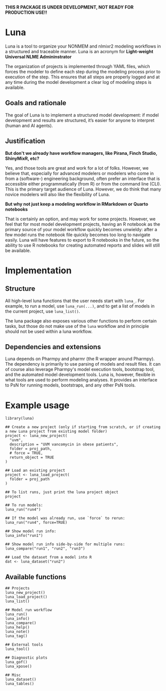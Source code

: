 **THIS R PACKAGE IS UNDER DEVELOPMENT, NOT READY FOR PRODUCTION USE!!**

# Luna

Luna is a tool to organize your NONMEM and nlmixr2 modeling workflows in 
a structured and traceable manner. Luna is an acronym for 
**Light-weight Universal NLME Admininstrator**

The organization of projects is implemented through YAML files, which
forces the modeler to define each step during the modeling process prior 
to execution of the step. This ensures that all steps are properly
logged and at any time during the model development a clear log of
modeling steps is available.

## Goals and rationale

The goal of Luna is to implement a structured model development: if model development 
and results are structured, it’s easier for anyone to interpret (human and AI agents).

## Justification

__But don't we already have workflow managers, like Pirana, Finch Studio, ShinyMixR, etc?__

Yes, and those tools are great and work for a lot of folks. However, we believe
that, especially for advanced modelers or modelers who come in from a 
(software-) engineering background, often prefer an interface that is accessible
either programmatically (from R) or from the command line (CLI). This is the
primary target audience of Luna. However, we do think that many novice modelers will
also like the flexibility of Luna.

__But why not just keep a modeling workflow in RMarkdown or Quarto notebooks__

That is certainly an option, and may work for some projects. However,
we feel that for most model development projects, having an R notebook as the
primary source of your model workflow quickly becomes unwieldy: after a few 
model runs the notebook file quickly becomes too long to navigate easily. Luna
will have features to export to R notebooks in the future, so the ability to
use R notebooks for creating automated reports and slides will still be
available.

# Implementation

## Structure

All high-level luna functions that the user needs start with `luna_`. For example,
to run a model, use `luna_run(...)`, and to get a list of models in the current 
project, use `luna_list()`. 

The luna package also exposes various other functions to perform certain tasks, but those
do not make use of the `luna` workflow and in principle should not be used within
a luna workflow.

## Dependencies and extensions

Luna depends on Pharmpy and pharmr (the R wrapper around Pharmpy). The dependency
is primarily to use parsing of models and result files. It can of course also
leverage Pharmpy's model execution tools, bootstrap tool, and the automated model
development tools. Luna is, however, flexible in what tools are used to perform 
modeling analyses. It provides an interface to PsN for running models, bootstraps,
and any other PsN tools.

# Example usage

```
library(luna)

## Create a new project (only if starting from scratch, or if creating a new Luna project from existing model folder)
project <- luna_new_project(
  "uvm",
  description = "UVM vancomycin in obese patients",
  folder = proj_path,
  # force = TRUE,
  return_object = TRUE
)

## Load an existing project
project <- luna_load_project(
  folder = proj_path
)

## To list runs, just print the luna project object
project

## To run models:
luna_run("run4")

## If the model was already run, use `force` to rerun:
luna_run("run4", force=TRUE)

## Show model run info:
luna_info("run1")

## Show model run info side-by-side for multiple runs:
luna_compare("run1", "run2", "run3")

## Load the dataset from a model into R
dat <- luna_dataset("run2")
```

## Available functions

```
## Projects
luna_new_project()
luna_load_project()
luna_list()

## Model run workflow
luna_run()
luna_info()
luna_compare()
luna_help()
luna_note()
luna_tag()

## External tools
luna_tool()

## Diagnostic plots
luna_gof()
luna_xpose()

## Misc
luna_dataset()
luna_tables()
```

